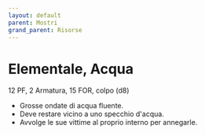 ```yaml
---
layout: default
parent: Mostri
grand_parent: Risorse
---
```


# Elementale, Acqua

12 PF, 2 Armatura, 15 FOR, colpo (d8)

- Grosse ondate di acqua fluente.
- Deve restare vicino a uno specchio d'acqua.
- Avvolge le sue vittime al proprio interno per annegarle.